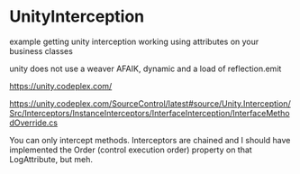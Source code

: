 # UnityInterception
example getting unity interception working using attributes on your business classes

unity does not use a weaver AFAIK, dynamic and a load of reflection.emit

https://unity.codeplex.com/

https://unity.codeplex.com/SourceControl/latest#source/Unity.Interception/Src/Interceptors/InstanceInterceptors/InterfaceInterception/InterfaceMethodOverride.cs

You can only intercept methods. Interceptors are chained and I should have implemented the Order (control execution order) property on that LogAttribute, but meh.
